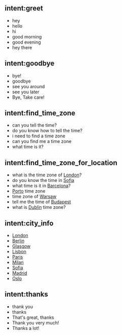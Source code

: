 ## intent:greet
- hey
- hello
- hi
- good morning
- good evening
- hey there

## intent:goodbye
- bye!
- goodbye
- see you around
- see you later
- Bye, Take care!

## intent:find_time_zone
- can you tell the time?
- do you know how to tell the time?
- i need to find a time zone
- can you find me a time zone
- what time is it?

## intent:find_time_zone_for_location
- what is the time zone of [London](city)?
- do you know the time in [Sofia](city)
- what time is it in [Barcelona](city)?
- [Porto](city) time zone
- time zone of [Warsaw](city)
- tell me the time of [Budapest](city)
- what is [Dublin](city) time zone?

## intent:city_info
- [London](city)
- [Berlin](city)
- [Glasgow](city)
- [Lisbon](city)
- [Paris](city)
- [Milan](city)
- [Sofia](city)
- [Madrid](city)
- [Oslo](city)

## intent:thanks
- thank you
- thanks
- That's great, thanks
- Thank you very much!
- Thanks a lot!
